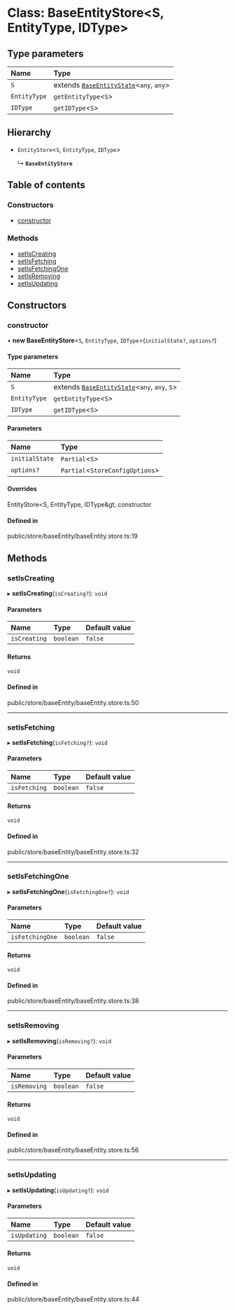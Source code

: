 # Class: BaseEntityStore<S, EntityType, IDType\>

## Type parameters

| Name | Type |
| :------ | :------ |
| `S` | extends [`BaseEntityState`](../wiki/BaseEntityState)<`any`, `any`\> |
| `EntityType` | `getEntityType`<`S`\> |
| `IDType` | `getIDType`<`S`\> |

## Hierarchy

- `EntityStore`<`S`, `EntityType`, `IDType`\>

  ↳ **`BaseEntityStore`**

## Table of contents

### Constructors

- [constructor](../wiki/BaseEntityStore#constructor)

### Methods

- [setIsCreating](../wiki/BaseEntityStore#setiscreating)
- [setIsFetching](../wiki/BaseEntityStore#setisfetching)
- [setIsFetchingOne](../wiki/BaseEntityStore#setisfetchingone)
- [setIsRemoving](../wiki/BaseEntityStore#setisremoving)
- [setIsUpdating](../wiki/BaseEntityStore#setisupdating)

## Constructors

### constructor

• **new BaseEntityStore**<`S`, `EntityType`, `IDType`\>(`initialState?`, `options?`)

#### Type parameters

| Name | Type |
| :------ | :------ |
| `S` | extends [`BaseEntityState`](../wiki/BaseEntityState)<`any`, `any`, `S`\> |
| `EntityType` | `getEntityType`<`S`\> |
| `IDType` | `getIDType`<`S`\> |

#### Parameters

| Name | Type |
| :------ | :------ |
| `initialState` | `Partial`<`S`\> |
| `options?` | `Partial`<`StoreConfigOptions`\> |

#### Overrides

EntityStore&lt;S, EntityType, IDType\&gt;.constructor

#### Defined in

public/store/baseEntity/baseEntity.store.ts:19

## Methods

### setIsCreating

▸ **setIsCreating**(`isCreating?`): `void`

#### Parameters

| Name | Type | Default value |
| :------ | :------ | :------ |
| `isCreating` | `boolean` | `false` |

#### Returns

`void`

#### Defined in

public/store/baseEntity/baseEntity.store.ts:50

___

### setIsFetching

▸ **setIsFetching**(`isFetching?`): `void`

#### Parameters

| Name | Type | Default value |
| :------ | :------ | :------ |
| `isFetching` | `boolean` | `false` |

#### Returns

`void`

#### Defined in

public/store/baseEntity/baseEntity.store.ts:32

___

### setIsFetchingOne

▸ **setIsFetchingOne**(`isFetchingOne?`): `void`

#### Parameters

| Name | Type | Default value |
| :------ | :------ | :------ |
| `isFetchingOne` | `boolean` | `false` |

#### Returns

`void`

#### Defined in

public/store/baseEntity/baseEntity.store.ts:38

___

### setIsRemoving

▸ **setIsRemoving**(`isRemoving?`): `void`

#### Parameters

| Name | Type | Default value |
| :------ | :------ | :------ |
| `isRemoving` | `boolean` | `false` |

#### Returns

`void`

#### Defined in

public/store/baseEntity/baseEntity.store.ts:56

___

### setIsUpdating

▸ **setIsUpdating**(`isUpdating?`): `void`

#### Parameters

| Name | Type | Default value |
| :------ | :------ | :------ |
| `isUpdating` | `boolean` | `false` |

#### Returns

`void`

#### Defined in

public/store/baseEntity/baseEntity.store.ts:44
